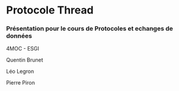 # Protocole Thread

### Présentation pour le cours de Protocoles et echanges de données

4MOC - ESGI

Quentin Brunet

Léo Legron

Pierre Piron
